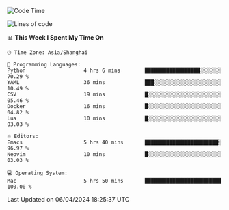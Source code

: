 <!--START_SECTION:waka-->
![Code Time](http://img.shields.io/badge/Code%20Time-1%2C889%20hrs%207%20mins-blue)

![Lines of code](https://img.shields.io/badge/From%20Hello%20World%20I%27ve%20Written-298.2%20thousand%20lines%20of%20code-blue)

📊 **This Week I Spent My Time On** 

```text
🕑︎ Time Zone: Asia/Shanghai

💬 Programming Languages: 
Python                   4 hrs 6 mins        ██████████████████░░░░░░░   70.29 % 
YAML                     36 mins             ███░░░░░░░░░░░░░░░░░░░░░░   10.49 % 
CSV                      19 mins             █░░░░░░░░░░░░░░░░░░░░░░░░   05.46 % 
Docker                   16 mins             █░░░░░░░░░░░░░░░░░░░░░░░░   04.82 % 
Lua                      10 mins             █░░░░░░░░░░░░░░░░░░░░░░░░   03.03 % 

🔥 Editors: 
Emacs                    5 hrs 40 mins       ████████████████████████░   96.97 % 
Neovim                   10 mins             █░░░░░░░░░░░░░░░░░░░░░░░░   03.03 % 

💻 Operating System: 
Mac                      5 hrs 50 mins       █████████████████████████   100.00 % 
```


 Last Updated on 06/04/2024 18:25:37 UTC
<!--END_SECTION:waka-->
